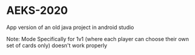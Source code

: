# AEKS-2020
App version of an old java project in android studio

Note: Mode Specifically for 1v1 (where each player can choose their own set of cards only) doesn't work properly
